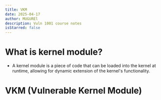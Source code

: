 ```yaml
---
title: VKM
date: 2025-04-17
author: MUGUREl
description: Vuln 1001 course notes
isStarred: false
---
```

# What is kernel module?
- A kernel module is a piece of code that can be loaded into the kernel at runtime, allowing for dynamic extension of the kernel's functionality.

# VKM (Vulnerable Kernel Module)
